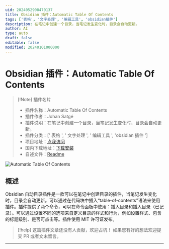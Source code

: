 ```yaml
---
uid: 2024052908470137
title: Obsidian 插件：Automatic Table Of Contents
tags: ['表格', '文字处理', '编辑工具', 'obsidian插件']
description: 在笔记中创建一个目录，当笔记发生变化时，目录会自动更新。
author: AI
type: auto
draft: false
editable: false
modified: 20240101000000
---
```


# Obsidian 插件：Automatic Table Of Contents

> [!Note] 插件名片
> - 插件名称：Automatic Table Of Contents
> - 插件作者：Johan Satgé
> - 插件说明：在笔记中创建一个目录，当笔记发生变化时，目录会自动更新。
> - 插件分类：[' 表格 ', ' 文字处理 ', ' 编辑工具 ', 'obsidian 插件 ']
> - 项目地址：[点我访问](https://github.com/johansatge/obsidian-automatic-table-of-contents)
> - 国内下载地址：[下载安装](https://pkmer.cn/products/plugin/pluginMarket/?automatic-table-of-contents)
> - 自述文件：[Readme](https://ghproxy.net/https://raw.githubusercontent.com/johansatge/obsidian-automatic-table-of-contents/main/README.md)

![Automatic Table Of Contents](https://cdn.pkmer.cn/covers/automatic-table-of-contents.gif!pkmer)

## 概述

Obsidian 自动目录插件是一款可以在笔记中创建目录的插件，当笔记发生变化时，目录会自动更新。可以通过在代码块中插入“table-of-contents”语法来使用插件。插件提供了两个命令，可以在命令面板中使用：插入目录和插入目录（已记录）。可以通过设置不同的选项来自定义目录的样式和行为，例如设置样式、包含的标题级别、是否可点击等。插件使用 MIT 许可证发布。

> [!help]
> 这篇插件文章还没有人贡献，欢迎占坑！
> 如果您有好的想法欢迎提交 PR 或者文末留言。

---



